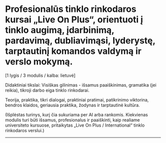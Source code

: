 # Profesionalūs tinklo rinkodaros kursai „Live On Plus“, orientuoti į tinklo augimą, įdarbinimą, pardavimą, dubliavimąsi, lyderystę, tarptautinį komandos valdymą ir verslo mokymą.


[1 lygis / 3 modulis / kalba: lietuvė]

Didaktiniai tikslai: Visiškas gilinimas - išsamus paaiškinimas, gramatika (jei reikia), tikroji darbo eiga tinklo rinkodarai.

Teorija, praktika, tikri dialogai, praktiniai pratimai, patikrinimo viktorina, bendros klaidos, geriausia praktika, žodynas ir tarptautinė kultūra.


(Išplėstas turinys, kurį čia sukuriama per AI arba rankomis. Kiekvienas modulis turi būti išsamus, profesionalus ir paaiškinti, kaip realiame universiteto kursuose, pritaikytas „Live On Plus / International“ tinklo rinkodaros verslui.)

---